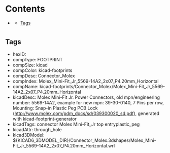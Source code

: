 



Contents
========

* [](#)
	* [Tags](#tags)

# 

## Tags

- hexID: 
- oompType: FOOTPRINT
- oompSize: kicad
- oompColor: kicad-footprints
- oompDesc: Connector_Molex
- oompIndex: Molex_Mini-Fit_Jr_5569-14A2_2x07_P4.20mm_Horizontal
- oompName: kicad-footprints/Connector_Molex/Molex_Mini-Fit_Jr_5569-14A2_2x07_P4.20mm_Horizontal
- kicadDesc: Molex Mini-Fit Jr. Power Connectors, old mpn/engineering number: 5569-14A2, example for new mpn: 39-30-0140, 7 Pins per row, Mounting: Snap-in Plastic Peg PCB Lock (http://www.molex.com/pdm_docs/sd/039300020_sd.pdf), generated with kicad-footprint-generator
- kicadTags: connector Molex Mini-Fit_Jr top entryplastic_peg
- kicadAttr: through_hole
- kicad3DModel: ${KICAD6_3DMODEL_DIR}/Connector_Molex.3dshapes/Molex_Mini-Fit_Jr_5569-14A2_2x07_P4.20mm_Horizontal.wrl
